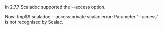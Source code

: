 In 2.7.7 Scaladoc supported the --access option.

Now:
tmp$$ scaladoc --access:private
scalac error: Parameter '--access' is not recognised by Scalac.
